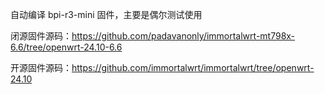 自动编译 bpi-r3-mini 固件，主要是偶尔测试使用

闭源固件源码：https://github.com/padavanonly/immortalwrt-mt798x-6.6/tree/openwrt-24.10-6.6

开源固件源码：https://github.com/immortalwrt/immortalwrt/tree/openwrt-24.10
